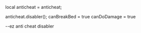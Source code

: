 local anticheat = anticheat;

anticheat.disabler();
canBreakBed = true
canDoDamage = true

--ez  anti cheat disabler
